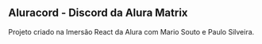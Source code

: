 ## Aluracord - Discord da Alura Matrix
Projeto criado na Imersão React da Alura com Mario Souto e Paulo Silveira.
